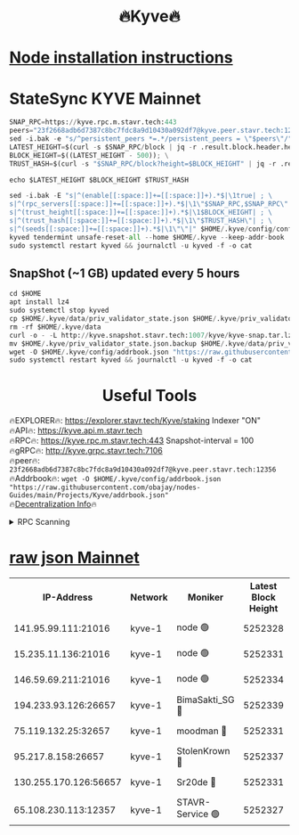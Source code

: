 <h1 align="center"> 🔥Kyve🔥</h1>

[Node installation instructions](https://github.com/obajay/nodes-Guides/tree/main/Projects/Kyve)
=
# StateSync KYVE Mainnet
```python
SNAP_RPC=https://kyve.rpc.m.stavr.tech:443
peers="23f2668adb6d7387c8bc7fdc8a9d10430a092df7@kyve.peer.stavr.tech:12356"
sed -i.bak -e "s/^persistent_peers *=.*/persistent_peers = \"$peers\"/" $HOME/.kyve/config/config.toml
LATEST_HEIGHT=$(curl -s $SNAP_RPC/block | jq -r .result.block.header.height); \
BLOCK_HEIGHT=$((LATEST_HEIGHT - 500)); \
TRUST_HASH=$(curl -s "$SNAP_RPC/block?height=$BLOCK_HEIGHT" | jq -r .result.block_id.hash)

echo $LATEST_HEIGHT $BLOCK_HEIGHT $TRUST_HASH

sed -i.bak -E "s|^(enable[[:space:]]+=[[:space:]]+).*$|\1true| ; \
s|^(rpc_servers[[:space:]]+=[[:space:]]+).*$|\1\"$SNAP_RPC,$SNAP_RPC\"| ; \
s|^(trust_height[[:space:]]+=[[:space:]]+).*$|\1$BLOCK_HEIGHT| ; \
s|^(trust_hash[[:space:]]+=[[:space:]]+).*$|\1\"$TRUST_HASH\"| ; \
s|^(seeds[[:space:]]+=[[:space:]]+).*$|\1\"\"|" $HOME/.kyve/config/config.toml
kyved tendermint unsafe-reset-all --home $HOME/.kyve --keep-addr-book
sudo systemctl restart kyved && journalctl -u kyved -f -o cat
```

## SnapShot (~1 GB) updated every 5 hours
```python
cd $HOME
apt install lz4
sudo systemctl stop kyved
cp $HOME/.kyve/data/priv_validator_state.json $HOME/.kyve/priv_validator_state.json.backup
rm -rf $HOME/.kyve/data
curl -o - -L http://kyve.snapshot.stavr.tech:1007/kyve/kyve-snap.tar.lz4 | lz4 -c -d - | tar -x -C $HOME/.kyve --strip-components 2
mv $HOME/.kyve/priv_validator_state.json.backup $HOME/.kyve/data/priv_validator_state.json
wget -O $HOME/.kyve/config/addrbook.json "https://raw.githubusercontent.com/obajay/nodes-Guides/main/Projects/Kyve/addrbook.json"
sudo systemctl restart kyved && journalctl -u kyved -f -o cat
```

<h1 align="center"> Useful Tools</h1>

🔥EXPLORER🔥:     https://explorer.stavr.tech/Kyve/staking        Indexer "ON" \
🔥API🔥: 			 		https://kyve.api.m.stavr.tech \
🔥RPC🔥:          https://kyve.rpc.m.stavr.tech:443	              Snapshot-interval = 100 \
🔥gRPC🔥:         http://kyve.grpc.stavr.tech:7106 \
🔥peer🔥:					`23f2668adb6d7387c8bc7fdc8a9d10430a092df7@kyve.peer.stavr.tech:12356` \
🔥Addrbook🔥:    ```wget -O $HOME/.kyve/config/addrbook.json "https://raw.githubusercontent.com/obajay/nodes-Guides/main/Projects/Kyve/addrbook.json"``` \
🔥[Decentralization Info](https://github.com/obajay/StateSync-snapshots/tree/main/Projects/Kyve/Decentralization)🔥

<details>
<summary>RPC Scanning</summary>

<h2 align="center"> We scan nodes in real time every 4 hours. And we provide the final result of RPC endpoints.
We cannot influence the operation of these nodes in any way. </h2>


```python
If Voting Power is higher than 0 --> then the Node is a validator of the network and may be subject to attack and be a potential threat to the chain.
```
```python
We marked such validators with a red symbol
```

</details>

[raw json Mainnet](https://rpc-check.kyvem.stavr.tech/kyvem/rpc-kyvem-result.json)
=



<table><tr><th>IP-Address</th><th>Network</th><th>Moniker</th><th>Latest Block Height</th><th>Earliest Block Height</th><th>Catching Up</th><th>Tx Index</th><th>Voting Power</th><th>Scan Time</th></tr><tr><td>141.95.99.111:21016</td><td>kyve-1</td><td>node 🟢</td><td>5252328</td><td>1</td><td>False</td><td>off</td><td>0</td><td>2024-03-07T06:04:12.476374128UTC</td></tr><tr><td>15.235.11.136:21016</td><td>kyve-1</td><td>node 🟢</td><td>5252331</td><td>1</td><td>False</td><td>off</td><td>0</td><td>2024-03-07T06:04:27.333114033UTC</td></tr><tr><td>146.59.69.211:21016</td><td>kyve-1</td><td>node 🟢</td><td>5252334</td><td>1</td><td>False</td><td>off</td><td>0</td><td>2024-03-07T06:04:46.812237447UTC</td></tr><tr><td>194.233.93.126:26657</td><td>kyve-1</td><td>BimaSakti_SG 🔴</td><td>5252339</td><td>2646001</td><td>False</td><td>off</td><td>651</td><td>2024-03-07T06:05:18.712865441UTC</td></tr><tr><td>75.119.132.25:32657</td><td>kyve-1</td><td>moodman 🔴</td><td>5252331</td><td>5152331</td><td>False</td><td>off</td><td>6865</td><td>2024-03-07T06:04:30.189583846UTC</td></tr><tr><td>95.217.8.158:26657</td><td>kyve-1</td><td>StolenKrown 🔴</td><td>5252337</td><td>5193501</td><td>False</td><td>on</td><td>2499</td><td>2024-03-07T06:05:07.614711589UTC</td></tr><tr><td>130.255.170.126:56657</td><td>kyve-1</td><td>Sr20de 🔴</td><td>5252331</td><td>5217201</td><td>False</td><td>off</td><td>5958</td><td>2024-03-07T06:04:27.717836267UTC</td></tr><tr><td>65.108.230.113:12357</td><td>kyve-1</td><td>STAVR-Service 🟢</td><td>5252327</td><td>5251201</td><td>False</td><td>on</td><td>0</td><td>2024-03-07T06:04:06.103846039UTC</td></tr></table>
